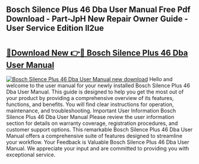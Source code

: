 ## Bosch Silence Plus 46 Dba User Manual Free Pdf Download - Part-JpH New Repair Owner Guide - User Service Edition lI2ue

# <h2><a href="http://bc42292.oget.top/?id=Bosch+Silence+Plus+46+Dba+User+Manual">🔗Download New 👉🔴 Bosch Silence Plus 46 Dba User Manual</a></h2>

[![Bosch Silence Plus 46 Dba User Manual new download](https://i.imgur.com/5g1atiW.png)](http://bc42292.oget.top/?id=Bosch+Silence+Plus+46+Dba+User+Manual)
Hello and welcome to the user manual for your newly installed Bosch Silence Plus 46 Dba User Manual. This guide is designed to help you get the most out of your product by providing a comprehensive overview of its features, functions, and benefits. You will find clear instructions for operation, maintenance, and troubleshooting. Important User Information Bosch Silence Plus 46 Dba User Manual Please review the user information section for details on warranty coverage, registration procedures, and customer support options. This remarkable Bosch Silence Plus 46 Dba User Manual offers a comprehensive suite of features designed to streamline your workflow. Your Feedback is Valuable Bosch Silence Plus 46 Dba User Manual. We appreciate your input and are committed to providing you with exceptional service.
